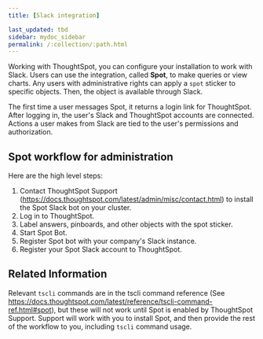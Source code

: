 ```yaml
---
title: [Slack integration]

last_updated: tbd
sidebar: mydoc_sidebar
permalink: /:collection/:path.html
---
```

Working with ThoughtSpot, you can configure your installation to work with Slack.
Users can use the integration, called **Spot**, to make queries or view charts.
Any users with administrative rights can apply a `spot` sticker to specific
objects. Then, the object is available through Slack.

The first time a user messages Spot, it returns a login link for ThoughtSpot.
After logging in, the user's Slack and ThoughtSpot accounts are connected.
Actions a user makes from Slack are tied to the user's permissions and
authorization.

## Spot workflow for administration   

Here are the high level steps:

1. Contact ThoughtSpot Support (https://docs.thoughtspot.com/latest/admin/misc/contact.html)
 to install the Spot Slack bot on your cluster.
2. Log in to ThoughtSpot.
3. Label answers, pinboards, and other objects with the spot sticker.
4. Start Spot Bot.
5. Register Spot bot with your company's Slack instance.
6. Register your Spot Slack account to ThoughtSpot.

## Related Information

Relevant `tscli` commands are in the tscli command reference (See https://docs.thoughtspot.com/latest/reference/tscli-command-ref.html#spot), but these will not work until Spot is enabled by ThoughtSpot Support. Support
will work with you to install Spot, and then provide the rest of the workflow to
you, including `tscli` command usage.
